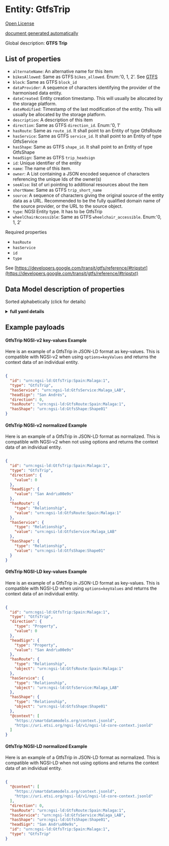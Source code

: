 Entity: GtfsTrip  
================  
[Open License](https://github.com/smart-data-models//dataModel.UrbanMobility/blob/master/GtfsTrip/LICENSE.md)  
[document generated automatically](https://docs.google.com/presentation/d/e/2PACX-1vTs-Ng5dIAwkg91oTTUdt8ua7woBXhPnwavZ0FxgR8BsAI_Ek3C5q97Nd94HS8KhP-r_quD4H0fgyt3/pub?start=false&loop=false&delayms=3000#slide=id.gb715ace035_0_60)  
Global description: **GTFS Trip**  

## List of properties  

- `alternateName`: An alternative name for this item  - `bikesAllowed`: Same as GTFS `bikes_allowed`. Enum:'0, 1, 2'. See [GTFS](https://developers.google.com/transit/gtfs/reference/#tripstxt)  - `block`: Same as GTFS `block_id`  - `dataProvider`: A sequence of characters identifying the provider of the harmonised data entity.  - `dateCreated`: Entity creation timestamp. This will usually be allocated by the storage platform.  - `dateModified`: Timestamp of the last modification of the entity. This will usually be allocated by the storage platform.  - `description`: A description of this item  - `direction`: Same as GTFS `direction_id`. Enum:'0, 1'  - `hasRoute`: Same as `route_id`. It shall point to an Entity of type GtfsRoute  - `hasService`: Same as GTFS `service_id`. It shall point to an Entity of type GtfsService  - `hasShape`: Same as GTFS `shape_id`. It shall point to an Entity of type GtfsShape  - `headSign`: Same as GTFS `trip_headsign`  - `id`: Unique identifier of the entity  - `name`: The name of this item.  - `owner`: A List containing a JSON encoded sequence of characters referencing the unique Ids of the owner(s)  - `seeAlso`: list of uri pointing to additional resources about the item  - `shortName`: Same as GTFS `trip_short_name`  - `source`: A sequence of characters giving the original source of the entity data as a URL. Recommended to be the fully qualified domain name of the source provider, or the URL to the source object.  - `type`: NGSI Entity type. It has to be GtfsTrip  - `wheelChairAccessible`: Same as GTFS `wheelchair_accessible`. Enum:'0, 1, 2'    
Required properties  
- `hasRoute`  - `hasService`  - `id`  - `type`    
See [https://developers.google.com/transit/gtfs/reference/#tripstxt](https://developers.google.com/transit/gtfs/reference/#tripstxt)  
## Data Model description of properties  
Sorted alphabetically (click for details)  
<details><summary><strong>full yaml details</strong></summary>    
```yaml  
GtfsTrip:    
  description: 'GTFS Trip'    
  properties:    
    alternateName:    
      description: 'An alternative name for this item'    
      type: string    
      x-ngsi:    
        type: Property    
    bikesAllowed:    
      description: "Same as GTFS `bikes_allowed`. Enum:'0, 1, 2'. See [GTFS](https://developers.google.com/transit/gtfs/reference/#tripstxt)"    
      enum:    
        - 0    
        - 1    
        - 2    
      type: number    
      x-ngsi:    
        model: https://schema.org/Number    
        type: Property    
    block:    
      description: 'Same as GTFS `block_id`'    
      type: string    
      x-ngsi:    
        model: https://schema.org/Text.    
        type: Property    
    dataProvider:    
      description: 'A sequence of characters identifying the provider of the harmonised data entity.'    
      type: string    
      x-ngsi:    
        type: Property    
    dateCreated:    
      description: 'Entity creation timestamp. This will usually be allocated by the storage platform.'    
      format: date-time    
      type: string    
      x-ngsi:    
        type: Property    
    dateModified:    
      description: 'Timestamp of the last modification of the entity. This will usually be allocated by the storage platform.'    
      format: date-time    
      type: string    
      x-ngsi:    
        type: Property    
    description:    
      description: 'A description of this item'    
      type: string    
      x-ngsi:    
        type: Property    
    direction:    
      description: 'Same as GTFS `direction_id`. Enum:''0, 1'''    
      enum:    
        - 0    
        - 1    
      type: number    
      x-ngsi:    
        model: https://schema.org/Number    
        type: Property    
    hasRoute:    
      anyOf:    
        - description: 'Property. Identifier format of any NGSI entity'    
          maxLength: 256    
          minLength: 1    
          pattern: ^[\w\-\.\{\}\$\+\*\[\]`|~^@!,:\\]+$    
          type: string    
        - description: 'Property. Identifier format of any NGSI entity'    
          format: uri    
          type: string    
      description: 'Same as `route_id`. It shall point to an Entity of type GtfsRoute'    
      type: string    
      x-ngsi:    
        model: http://schema.org/URL    
        type: Relationship    
    hasService:    
      anyOf:    
        - description: 'Property. Identifier format of any NGSI entity'    
          maxLength: 256    
          minLength: 1    
          pattern: ^[\w\-\.\{\}\$\+\*\[\]`|~^@!,:\\]+$    
          type: string    
        - description: 'Property. Identifier format of any NGSI entity'    
          format: uri    
          type: string    
      description: 'Same as GTFS `service_id`. It shall point to an Entity of type GtfsService'    
      x-ngsi:    
        model: http://schema.org/URL    
        type: Relationship    
    hasShape:    
      anyOf:    
        - description: 'Property. Identifier format of any NGSI entity'    
          maxLength: 256    
          minLength: 1    
          pattern: ^[\w\-\.\{\}\$\+\*\[\]`|~^@!,:\\]+$    
          type: string    
        - description: 'Property. Identifier format of any NGSI entity'    
          format: uri    
          type: string    
      description: 'Same as GTFS `shape_id`. It shall point to an Entity of type GtfsShape'    
      x-ngsi:    
        model: http://schema.org/URL    
        type: Relationship    
    headSign:    
      description: 'Same as GTFS `trip_headsign`'    
      type: string    
      x-ngsi:    
        model: https://schema.org/Text.    
        type: Property    
    id:    
      anyOf: &gtfstrip_-_properties_-_owner_-_items_-_anyof    
        - description: 'Property. Identifier format of any NGSI entity'    
          maxLength: 256    
          minLength: 1    
          pattern: ^[\w\-\.\{\}\$\+\*\[\]`|~^@!,:\\]+$    
          type: string    
        - description: 'Property. Identifier format of any NGSI entity'    
          format: uri    
          type: string    
      description: 'Unique identifier of the entity'    
      x-ngsi:    
        type: Property    
    name:    
      description: 'The name of this item.'    
      type: string    
      x-ngsi:    
        type: Property    
    owner:    
      description: 'A List containing a JSON encoded sequence of characters referencing the unique Ids of the owner(s)'    
      items:    
        anyOf: *gtfstrip_-_properties_-_owner_-_items_-_anyof    
        description: 'Property. Unique identifier of the entity'    
      type: array    
      x-ngsi:    
        type: Property    
    seeAlso:    
      description: 'list of uri pointing to additional resources about the item'    
      oneOf:    
        - items:    
            format: uri    
            type: string    
          minItems: 1    
          type: array    
        - format: uri    
          type: string    
      x-ngsi:    
        type: Property    
    shortName:    
      description: 'Same as GTFS `trip_short_name`'    
      type: string    
      x-ngsi:    
        model: https://schema.org/Text.    
        type: Property    
    source:    
      description: 'A sequence of characters giving the original source of the entity data as a URL. Recommended to be the fully qualified domain name of the source provider, or the URL to the source object.'    
      type: string    
      x-ngsi:    
        type: Property    
    type:    
      description: 'NGSI Entity type. It has to be GtfsTrip'    
      enum:    
        - GtfsTrip    
      type: string    
      x-ngsi:    
        type: Property    
    wheelChairAccessible:    
      description: 'Same as GTFS `wheelchair_accessible`. Enum:''0, 1, 2'''    
      enum:    
        - 0    
        - 1    
        - 2    
      type: number    
      x-ngsi:    
        model: https://schema.org/Number    
        type: Property    
  required:    
    - id    
    - type    
    - hasRoute    
    - hasService    
  type: object    
```  
</details>    
## Example payloads    
#### GtfsTrip NGSI-v2 key-values Example    
Here is an example of a GtfsTrip in JSON-LD format as key-values. This is compatible with NGSI-v2 when  using `options=keyValues` and returns the context data of an individual entity.  
```json  
{  
  "id": "urn:ngsi-ld:GtfsTrip:Spain:Malaga:1",  
  "type": "GtfsTrip",  
  "hasService": "urn:ngsi-ld:GtfsService:Malaga_LAB",  
  "headSign": "San Andrés",  
  "direction": 0,  
  "hasRoute": "urn:ngsi-ld:GtfsRoute:Spain:Malaga:1",  
  "hasShape": "urn:ngsi-ld:GtfsShape:Shape01"  
}  
```  
#### GtfsTrip NGSI-v2 normalized Example    
Here is an example of a GtfsTrip in JSON-LD format as normalized. This is compatible with NGSI-v2 when not using options and returns the context data of an individual entity.  
```json  
{  
  "id": "urn:ngsi-ld:GtfsTrip:Spain:Malaga:1",  
  "type": "GtfsTrip",  
  "direction": {  
    "value": 0  
  },  
  "headSign": {  
    "value": "San Andr\u00e9s"  
  },  
  "hasRoute": {  
    "type": "Relationship",  
    "value": "urn:ngsi-ld:GtfsRoute:Spain:Malaga:1"  
  },  
  "hasService": {  
    "type": "Relationship",  
    "value": "urn:ngsi-ld:GtfsService:Malaga_LAB"  
  },  
  "hasShape": {  
    "type": "Relationship",  
    "value": "urn:ngsi-ld:GtfsShape:Shape01"  
  }  
}  
```  
#### GtfsTrip NGSI-LD key-values Example    
Here is an example of a GtfsTrip in JSON-LD format as key-values. This is compatible with NGSI-LD when  using `options=keyValues` and returns the context data of an individual entity.  
```json  
{  
  "id": "urn:ngsi-ld:GtfsTrip:Spain:Malaga:1",  
  "type": "GtfsTrip",  
  "direction": {  
    "type": "Property",  
    "value": 0  
  },  
  "headSign": {  
    "type": "Property",  
    "value": "San Andr\u00e9s"  
  },  
  "hasRoute": {  
    "type": "Relationship",  
    "object": "urn:ngsi-ld:GtfsRoute:Spain:Malaga:1"  
  },  
  "hasService": {  
    "type": "Relationship",  
    "object": "urn:ngsi-ld:GtfsService:Malaga_LAB"  
  },  
  "hasShape": {  
    "type": "Relationship",  
    "object": "urn:ngsi-ld:GtfsShape:Shape01"  
  },  
  "@context": [  
    "https://smartdatamodels.org/context.jsonld",  
    "https://uri.etsi.org/ngsi-ld/v1/ngsi-ld-core-context.jsonld"  
  ]  
}  
```  
#### GtfsTrip NGSI-LD normalized Example    
Here is an example of a GtfsTrip in JSON-LD format as normalized. This is compatible with NGSI-LD when not using options and returns the context data of an individual entity.  
```json  
{  
  "@context": [  
    "https://smartdatamodels.org/context.jsonld",  
    "https://uri.etsi.org/ngsi-ld/v1/ngsi-ld-core-context.jsonld"  
  ],  
  "direction": 0,  
  "hasRoute": "urn:ngsi-ld:GtfsRoute:Spain:Malaga:1",  
  "hasService": "urn:ngsi-ld:GtfsService:Malaga_LAB",  
  "hasShape": "urn:ngsi-ld:GtfsShape:Shape01",  
  "headSign": "San Andr\u00e9s",  
  "id": "urn:ngsi-ld:GtfsTrip:Spain:Malaga:1",  
  "type": "GtfsTrip"  
}  
```  
